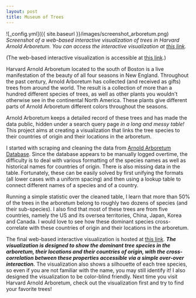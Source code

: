```yaml
---
layout: post
title: Museum of Trees
---
```


![_config.yml]({{ site.baseurl }}/images/screenshot_arboretum.png)
*Screenshot of a web-based interactive visualization of trees in Harvard Arnold Arboretum.  You can access the interactive visualization at [this link](https://hopehhchen.github.io/arboretum/).*

(The web-based interactive visualization is accessible at [this link](https://hopehhchen.github.io/arboretum/).)

Harvard Arnold Arboretum located to the south of Boston is a live manifestation of the beauty of all four seasons in New England.  Throughout the past century, Arnold Arboretum has collected (and received as gifts) trees from around the world.  The result is a collection of more than a hundred different species of trees, as well as other plants you wouldn't otherwise see in the continental North America.  These plants give different parts of Arnold Arboretum different colors throughout the seasons.

Arnold Arboretum keeps a detailed record of these trees and has made the data public, hidden under a search query page *in a long and messy table!*  This project aims at creating a visualization that links the tree species to their countries of origin and their locations in the arboretum.

I started with scraping and cleaning the data from [Arnold Arboretum Database](https://www.arboretum.harvard.edu/plants/data-resources/).  Since the database appears to be manually logged overtime, the difficulty is to deal with various formatting of the species names as well as historical names for countries of origin.  There is also missing data in the table.  Fortunately, these can be easily solved by first unifying the formats (all lower cases with a uniform spacing) and then using a lookup table to connect different names of a species and of a country.

Running a simple statistic over the cleaned table, I learn that more than 50% of the trees in the arboretum belong to roughly two dozens of species (and their sub-species).  I also find that most of these trees are from five countries, namely the US and its oversea territories, China, Japan, Korea and Canada.  I would love to see how these dominant species cross-correlate with these countries of origin and their locations in the arboretum.

The final web-based interactive visualization is hosted at [this link](https://hopehhchen.github.io/arboretum/).  ***The visualization is designed to show the dominant tree species in the arboretum, their locations and their countries of origin, with the cross-correlation between these properties accessible via a simple over-over interaction.***  The visualization also shows a silhouette of each tree species, so even if you are not familiar with the name, you may still identify it!  I also designed the visualization to be color-blind friendly.  Next time you visit Harvard Arnold Arboretum, check out the visualization first and try to find your favorite trees!
